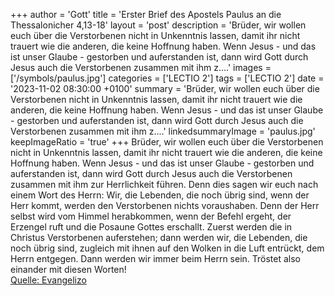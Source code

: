 +++
author = 'Gott'
title = 'Erster Brief des Apostels Paulus an die Thessalonicher 4,13-18'
layout = 'post'
description = 'Brüder, wir wollen euch über die Verstorbenen nicht in Unkenntnis lassen, damit ihr nicht trauert wie die anderen, die keine Hoffnung haben. Wenn Jesus - und das ist unser Glaube - gestorben und auferstanden ist, dann wird Gott durch Jesus auch die Verstorbenen zusammen mit ihm z....'
images = ['/symbols/paulus.jpg']
categories = ['LECTIO 2']
tags = ['LECTIO 2']
date = '2023-11-02 08:30:00 +0100'
summary = 'Brüder, wir wollen euch über die Verstorbenen nicht in Unkenntnis lassen, damit ihr nicht trauert wie die anderen, die keine Hoffnung haben. Wenn Jesus - und das ist unser Glaube - gestorben und auferstanden ist, dann wird Gott durch Jesus auch die Verstorbenen zusammen mit ihm z....'
linkedsummaryImage = 'paulus.jpg'
keepImageRatio = 'true'
+++
Brüder, wir wollen euch über die Verstorbenen nicht in Unkenntnis lassen, damit ihr nicht trauert wie die anderen, die keine Hoffnung haben.
Wenn Jesus - und das ist unser Glaube - gestorben und auferstanden ist, dann wird Gott durch Jesus auch die Verstorbenen zusammen mit ihm zur Herrlichkeit führen.<!--more-->
Denn dies sagen wir euch nach einem Wort des Herrn: Wir, die Lebenden, die noch übrig sind, wenn der Herr kommt, werden den Verstorbenen nichts voraushaben.
Denn der Herr selbst wird vom Himmel herabkommen, wenn der Befehl ergeht, der Erzengel ruft und die Posaune Gottes erschallt. Zuerst werden die in Christus Verstorbenen auferstehen;
dann werden wir, die Lebenden, die noch übrig sind, zugleich mit ihnen auf den Wolken in die Luft entrückt, dem Herrn entgegen. Dann werden wir immer beim Herrn sein.
Tröstet also einander mit diesen Worten!<br> [Quelle: Evangelizo](https://evangeliumtagfuertag.org/DE/gospel)